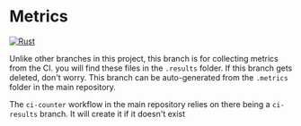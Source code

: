 # Metrics

[![Rust](https://github.com/mozilla-spidermonkey/jsparagus/workflows/Rust/badge.svg)](https://github.com/mozilla-spidermonkey/jsparagus/actions?query=branch%3Amaster)

Unlike other branches in this project, this branch is for collecting metrics from the CI. you will
find these files in the `.results` folder. If this branch gets deleted, don't worry. This branch can be auto-generated from the `.metrics`
folder in the main repository.

The `ci-counter` workflow in the main repository relies on there being a `ci-results` branch. It
will create it if it doesn't exist
